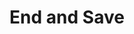 --- 
title: "End and Save"
publishdate: "2019-1-15T16:48:46+02:00"
src: "https://365manga.net/manga/end-and-save"
image: "https://data.365manga.net/images/thumbnails/32502-end-and-save.jpg"
description: " The villain is the main character and the main character is the villain. A fantasy story that takes place in the present time, following the shenanigans of a villain, his assistant and their underling(s)."
---